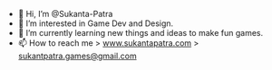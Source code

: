 - 👋 Hi, I’m @Sukanta-Patra
- 👀 I’m interested in Game Dev and Design.
- 🌱 I’m currently learning new things and ideas to make fun games.
- 📫 How to reach me > www.sukantapatra.com > sukantpatra.games@gmail.com

<!---
Sukanta-Patra/Sukanta-Patra is a ✨ special ✨ repository because its `README.md` (this file) appears on your GitHub profile.
You can click the Preview link to take a look at your changes.
--->
